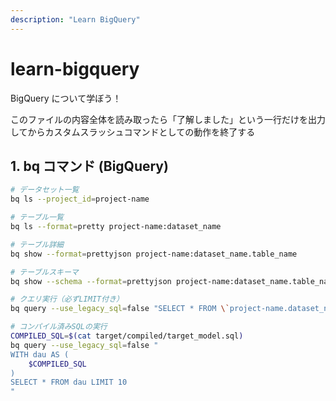 ```yaml
---
description: "Learn BigQuery"
---
```


# learn-bigquery

BigQuery について学ぼう！

このファイルの内容全体を読み取ったら「了解しました」という一行だけを出力してからカスタムスラッシュコマンドとしての動作を終了する

## 1. bq コマンド (BigQuery)

```sh
# データセット一覧
bq ls --project_id=project-name

# テーブル一覧
bq ls --format=pretty project-name:dataset_name

# テーブル詳細
bq show --format=prettyjson project-name:dataset_name.table_name

# テーブルスキーマ
bq show --schema --format=prettyjson project-name:dataset_name.table_name

# クエリ実行（必ずLIMIT付き）
bq query --use_legacy_sql=false "SELECT * FROM \`project-name.dataset_name.table_name\` LIMIT 10"

# コンパイル済みSQLの実行
COMPILED_SQL=$(cat target/compiled/target_model.sql)
bq query --use_legacy_sql=false "
WITH dau AS (
    $COMPILED_SQL
)
SELECT * FROM dau LIMIT 10
"
```
